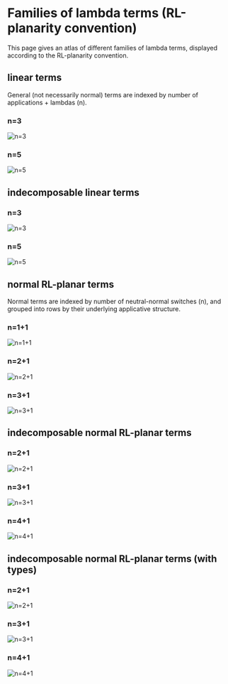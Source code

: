 # Families of lambda terms (RL-planarity convention)

This page gives an atlas of different families of lambda terms, displayed
according to the RL-planarity convention.

## linear terms
General (not necessarily normal) terms are indexed by number of applications + lambdas (n).

### n=3
![n=3](https://rawgit.com/noamz/linlam-gos/master/diagrams/linearRL3.svg)
### n=5
![n=5](https://rawgit.com/noamz/linlam-gos/master/diagrams/linearRL5.svg)

## indecomposable linear terms

### n=3
![n=3](https://rawgit.com/noamz/linlam-gos/master/diagrams/indecompRL3.svg)
### n=5
![n=5](https://rawgit.com/noamz/linlam-gos/master/diagrams/indecompRL5.svg)

## normal RL-planar terms
Normal terms are indexed by number of neutral-normal switches (n), and grouped into rows by their underlying applicative structure.

### n=1+1
![n=1+1](https://rawgit.com/noamz/linlam-gos/master/diagrams/nptRL1.svg)
### n=2+1
![n=2+1](https://rawgit.com/noamz/linlam-gos/master/diagrams/nptRL2.svg)
### n=3+1
![n=3+1](https://rawgit.com/noamz/linlam-gos/master/diagrams/nptRL3.svg)

## indecomposable normal RL-planar terms
### n=2+1
![n=2+1](https://rawgit.com/noamz/linlam-gos/master/diagrams/nptiRL2.svg)
### n=3+1
![n=3+1](https://rawgit.com/noamz/linlam-gos/master/diagrams/nptiRL3.svg)
### n=4+1
![n=4+1](https://rawgit.com/noamz/linlam-gos/master/diagrams/nptiRL4.svg)

## indecomposable normal RL-planar terms (with types)
### n=2+1
![n=2+1](https://rawgit.com/noamz/linlam-gos/master/diagrams/nptiRLtypes2.svg)
### n=3+1
![n=3+1](https://rawgit.com/noamz/linlam-gos/master/diagrams/nptiRLtypes3.svg)
### n=4+1
![n=4+1](https://rawgit.com/noamz/linlam-gos/master/diagrams/nptiRLtypes4.svg)
